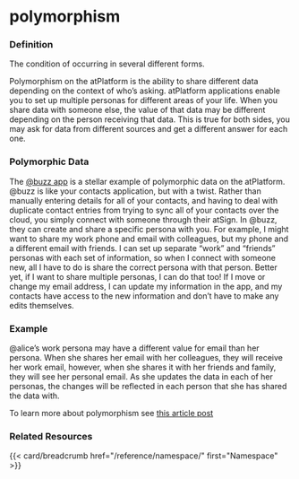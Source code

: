 # polymorphism

### Definition

The condition of occurring in several different forms.

Polymorphism on the atPlatform is the ability to share different data depending on the context of who’s asking. atPlatform applications enable you to set up multiple personas for different areas of your life. When you share data with someone else, the value of that data may be different depending on the person receiving that data. This is true for both sides, you may ask for data from different sources and get a different answer for each one.

### Polymorphic Data

The [@buzz app](https://atsign.com/apps/buzz/) is a stellar example of polymorphic data on the atPlatform. @buzz is like your contacts application, but with a twist. Rather than manually entering details for all of your contacts, and having to deal with duplicate contact entries from trying to sync all of your contacts over the cloud, you simply connect with someone through their atSign. In @buzz, they can create and share a specific persona with you. For example, I might want to share my work phone and email with colleagues, but my phone and a different email with friends. I can set up separate “work” and “friends” personas with each set of information, so when I connect with someone new, all I have to do is share the correct persona with that person. Better yet, if I want to share multiple personas, I can do that too! If I move or change my email address, I can update my information in the app, and my contacts have access to the new information and don’t have to make any edits themselves.

### Example

@alice’s work persona may have a different value for email than her persona. When she shares her email with her colleagues, they will receive her work email, however, when she shares it with her friends and family, they will see her personal email. As she updates the data in each of her personas, the changes will be reflected in each person that she has shared the data with.

To learn more about polymorphism see [this article post](https://medium.com/flutter-community/building-flutter-apps-with-no-backend-9715b764a81e#67d3)

### Related Resources

\{{< card/breadcrumb href="/reference/namespace/" first="Namespace" >\}}
